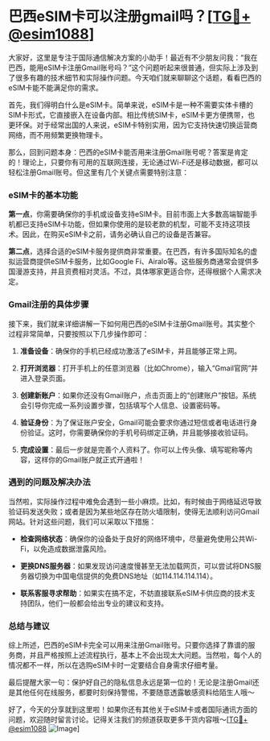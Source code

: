 # 巴西eSIM卡可以注册gmail吗？[[TG💪+ @esim1088](https://t.me/s/esim1088)]

大家好，这里是专注于国际通信解决方案的小助手！最近有不少朋友问我：“我在巴西，能用eSIM卡注册Gmail账号吗？”这个问题听起来很普通，但实际上涉及到了很多有趣的技术细节和实际操作问题。今天咱们就来聊聊这个话题，看看巴西的eSIM卡能不能满足你的需求。

首先，我们得明白什么是eSIM卡。简单来说，eSIM卡是一种不需要实体卡槽的SIM卡形式，它直接嵌入在设备内部。相比传统SIM卡，eSIM卡更方便携带，也更环保。对于经常出国的人来说，eSIM卡特别实用，因为它支持快速切换运营商网络，而不用频繁更换物理卡。

那么，回到问题本身：巴西的eSIM卡能否用来注册Gmail账号呢？答案是肯定的！理论上，只要你有可用的互联网连接，无论通过Wi-Fi还是移动数据，都可以轻松注册Gmail账号。但这里有几个关键点需要特别注意：

### eSIM卡的基本功能

**第一点**，你需要确保你的手机或设备支持eSIM卡。目前市面上大多数高端智能手机都已支持eSIM卡功能，但如果你使用的是较老款的机型，可能不支持这项技术。因此，在购买eSIM卡之前，请务必确认自己的设备是否兼容。

**第二点**，选择合适的eSIM卡服务提供商非常重要。在巴西，有许多国际知名的虚拟运营商提供eSIM卡服务，比如Google Fi、Airalo等。这些服务商通常会提供多国漫游支持，并且资费相对灵活。不过，具体哪家更适合你，还得根据个人需求决定。

### Gmail注册的具体步骤

接下来，我们就来详细讲解一下如何用巴西的eSIM卡注册Gmail账号。其实整个过程非常简单，只要按照以下几步操作即可：

1. **准备设备**：确保你的手机已经成功激活了eSIM卡，并且能够正常上网。
   
2. **打开浏览器**：打开手机上的任意浏览器（比如Chrome），输入“Gmail官网”并进入登录页面。

3. **创建新账户**：如果你还没有Gmail账户，点击页面上的“创建账户”按钮。系统会引导你完成一系列设置步骤，包括填写个人信息、设置密码等。

4. **验证身份**：为了保证账户安全，Gmail可能会要求你通过短信或者电话进行身份验证。这时，你需要确保你的手机号码绑定正确，并且能够接收验证码。

5. **完成设置**：最后一步就是完善个人资料了。你可以上传头像、填写昵称等内容，这样你的Gmail账户就正式开通啦！

### 遇到的问题及解决办法

当然啦，实际操作过程中难免会遇到一些小麻烦。比如，有时候由于网络延迟导致验证码发送失败；或者是因为某些地区存在防火墙限制，使得无法顺利访问Gmail网站。针对这些问题，我们可以采取以下措施：

- **检查网络状态**：确保你的设备处于良好的网络环境中，尽量避免使用公共Wi-Fi，以免造成数据泄露风险。
  
- **更换DNS服务器**：如果发现访问速度慢甚至无法加载网页，可以尝试将DNS服务器切换为中国电信提供的免费DNS地址（如114.114.114.114）。

- **联系客服寻求帮助**：如果实在搞不定，不妨直接联系eSIM卡供应商的技术支持团队，他们一般都会给出专业的建议和支持。

### 总结与建议

综上所述，巴西的eSIM卡完全可以用来注册Gmail账号。只要你选择了靠谱的服务商，并且严格按照上述流程执行，基本上不会出现太大问题。当然啦，每个人的情况都不一样，所以在选购eSIM卡时一定要结合自身需求仔细考量。

最后提醒大家一句：保护好自己的隐私信息永远是第一位的！无论是注册Gmail还是其他任何在线服务，都要时刻保持警惕，不要随意透露敏感资料给陌生人哦～

好了，今天的分享就到这里啦！如果你还有其他关于eSIM卡或者国际通讯方面的问题，欢迎随时留言讨论。记得关注我们的频道获取更多干货内容哦～[[TG💪+ @esim1088](https://t.me/s/esim1088) ![Image](https://i.postimg.cc/4NQfJmqS/Snipaste-2025-05-13-00-14-12.png)]
